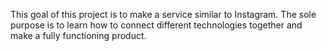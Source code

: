 This goal of this project is to make a service similar to Instagram. The sole purpose is to learn how to connect different technologies together and make a fully functioning product. 